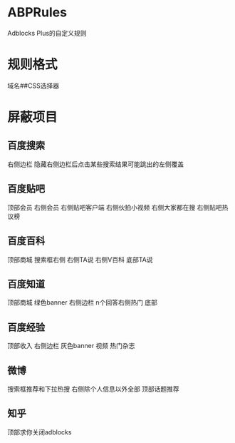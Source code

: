 # ABPRules
Adblocks Plus的自定义规则
# 规则格式
域名##CSS选择器
# 屏蔽项目
## 百度搜索
右侧边栏 隐藏右侧边栏后点击某些搜索结果可能跳出的左侧覆盖
## 百度贴吧
顶部会员 右侧会员 右侧贴吧客户端 右侧伙拍小视频 右侧大家都在搜 右侧贴吧热议榜
## 百度百科
顶部商城 搜索框右侧 右侧TA说 右侧V百科 底部TA说
## 百度知道
顶部商城 绿色banner 右侧边栏 n个回答右侧热门 底部
## 百度经验
顶部收入 右侧边栏 灰色banner 视频 热门杂志
## 微博
搜索框推荐和下拉热搜 右侧除个人信息以外全部 顶部话题推荐
## 知乎
顶部求你关闭adblocks
